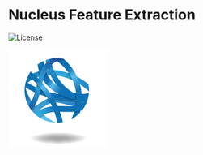 # Nucleus Feature Extraction

[![License](https://img.shields.io/github/license/Christer-L/nucleus_feature_extraction?label=license)](https://github.com/EdgarLefevre/nucleus_feature_extraction/blob/main/LICENSE)

[![CBiB Logo](imgs/cbib_logo.png)](https://www.cbib.u-bordeaux.fr/)
